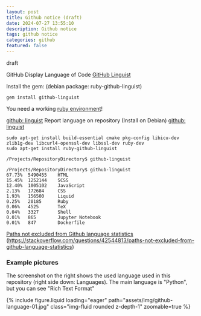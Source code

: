 ```yaml
---
layout: post
title: Github notice (draft)
date: 2024-07-27 13:55:10
description: Github notice
tags: github notice
categories: github
featured: false
---
```


draft 

[GitHub Linguist]: https://github.com/github/linguist "https://github.com/github/linguist"
GitHub Display Language of Code [GitHub Linguist] 


Install the gem: (debian package: ruby-github-linguist)
```
gem install github-linguist
```
[ruby environment]: https://rvm.io/rvm/install "https://rvm.io/rvm/install"
You need a working [ruby environment]!

[github: linguist]: https://github.com/github-linguist/linguist/tree/master?tab=readme-ov-file "https://github.com/github-linguist/linguist/tree/master?tab=readme-ov-file"
[github: linguist]
Report language on repository (Install on Debian) [github: linguist] 

```
sudo apt-get install build-essential cmake pkg-config libicu-dev zlib1g-dev libcurl4-openssl-dev libssl-dev ruby-dev
sudo apt-get install ruby-github-linguist

/Projects/RepositoryDirectory$ github-linguist

/Projects/RepositoryDirectory$ github-linguist 
67.73%  5490455    HTML
15.45%  1252144    SCSS
12.40%  1005102    JavaScript
2.13%   172684     CSS
1.93%   156500     Liquid
0.25%   20185      Ruby
0.06%   4525       TeX
0.04%   3327       Shell
0.01%   865        Jupyter Notebook
0.01%   847        Dockerfile

```


[Paths not excluded from Github language statistics]: https://stackoverflow.com/questions/42544813/paths-not-excluded-from-github-language-statistics "https://stackoverflow.com/questions/42544813/paths-not-excluded-from-github-language-statistics"
[Paths not excluded from Github language statistics]
(https://stackoverflow.com/questions/42544813/paths-not-excluded-from-github-language-statistics)


### Example pictures 

The screenshot on the right shows the used language used in this repository (right side down: Languages). The main language is "Python", but you can see "Rich Text Format"

<div class="row mt-3">
    <div class="col-sm mt-3 mt-md-0">
        {% include figure.liquid loading="eager" path="assets/img/github-language-01.jpg" class="img-fluid rounded z-depth-1" zoomable=true %}
    </div>
</div>



